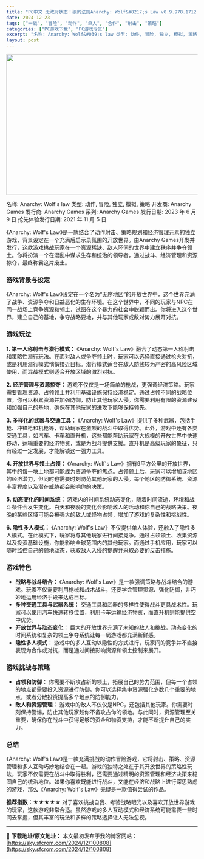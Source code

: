 ```yaml
---
title: "PC中文 无政府状态：狼的法则Anarchy: Wolf&#8217;s Law v0.9.978.1712 7.20G"
date: 2024-12-23
tags: ["一战", "冒险", "动作", "单人", "合作", "射击", "策略"]
categories: ["PC游戏下载", "PC游戏专区"]
excerpt: "名称: Anarchy: Wolf&#039;s law 类型: 动作, 冒险, 独立, 模拟, 策略 开发商: Anarchy Games 发行商: Anarchy Games 系列: Anarchy Games 发行日期: 2023 年 6 月 9 日 抢先体验发行日期: 2021 年 11 月 5 日 &hellip;"
layout: post
---
```


<img class="aligncenter size-full wp-image-100810" src="https://sky.sfcrom.com/wp-content/uploads/2024/12/202412230338076.webp" alt="" width="660" height="370" />

名称: Anarchy: Wolf's law
类型: 动作, 冒险, 独立, 模拟, 策略
开发商: Anarchy Games
发行商: Anarchy Games
系列: Anarchy Games
发行日期: 2023 年 6 月 9 日
抢先体验发行日期: 2021 年 11 月 5 日

《Anarchy: Wolf's Law》是一款结合了动作射击、策略规划和经济管理元素的独立游戏，背景设定在一个充满后启示录氛围的开放世界。由Anarchy Games开发并发行，这款游戏挑战玩家在一个资源稀缺、敌人环伺的世界中建立秩序并争夺领土。你将扮演一个在混乱中谋求生存和统治的领导者，通过战斗、经济管理和资源掠夺，最终称霸这片废土。
<h3>游戏背景与设定</h3>
《Anarchy: Wolf's Law》设定在一个名为“无序地区”的开放世界中，这个世界充满了战争、资源争夺和日益恶化的生存环境。在这个世界中，不同的玩家与NPC在同一战场上竞争资源和领土，试图在这个暴力的社会中脱颖而出。你将进入这个世界，建立自己的基地，争夺战略要地，并与其他玩家或敌对势力展开对抗。
<h3>游戏玩法</h3>
<strong>1. 第一人称射击与潜行模式：</strong>
《Anarchy: Wolf's Law》融合了动态第一人称射击和策略性潜行玩法。在面对敌人或争夺领土时，玩家可以选择直接通过枪火对抗，或是利用潜行模式悄悄接近目标。潜行模式适合在敌人防线较为严密的高风险区域使用，而混战模式则适合开放区域的激烈对抗。

<strong>2. 经济管理与资源掠夺：</strong>
游戏不仅仅是一场简单的枪战，更强调经济策略。玩家需要管理资源、占领领土并利用基础设施保持经济稳定。通过占领不同的战略位置，你可以积累资源并加强防御，防止其他玩家入侵。你需要利用有限的资源建设和加强自己的基地，确保在其他玩家的进攻下能够保持领先。

<strong>3. 多样化的武器与交通工具：</strong>
《Anarchy: Wolf's Law》提供了多种武器，包括手枪、冲锋枪和机枪等，帮助玩家在激烈的战斗中取得优势。此外，游戏中还有各类交通工具，如汽车、卡车和直升机，这些都能帮助玩家在大规模的开放世界中快速移动，运输重要的经济物资，或是为战斗提供支援。直升机是高级玩家的象征，只有经过一定发展，才能解锁这一强力工具。

<strong>4. 开放世界与领土占领：</strong>
《Anarchy: Wolf's Law》拥有9平方公里的开放世界，其中的每一块土地都可能成为资源争夺的焦点。占领领土后，玩家可以增加该地区的经济潜力，但同时也需要时刻防范其他玩家的入侵。每个地区的防御系统、资源丰富程度以及潜在威胁都会影响你的决策。

<strong>5. 动态变化的时间系统：</strong>
游戏内的时间系统动态变化，随着时间流逝，环境和战斗条件会发生变化。白天和夜晚的变化会影响敌人的活动和你自己的战略决策。夜晚的某些区域可能会被强大的敌人或怪物占领，增加了游戏的复杂性和挑战性。

<strong>6. 隐性多人模式：</strong>
《Anarchy: Wolf's Law》不仅提供单人体验，还融入了隐性多人模式。在此模式下，玩家将与其他玩家进行间接竞争。通过占领领土、收集资源以及投资基础设施，你能影响全球范围内的其他玩家。而通过手机应用，玩家可以随时监控自己的领地动态，获取敌人入侵的提醒并采取必要的反击措施。
<h3>游戏特色</h3>
<ul>
 	<li><strong>战略与战斗结合：</strong> 《Anarchy: Wolf's Law》是一款强调策略与战斗结合的游戏。玩家不仅需要利用枪械和战术战斗，还要学会管理资源、强化防御，并巧妙地运用经济手段来达成目标。</li>
 	<li><strong>多种交通工具与武器系统：</strong> 交通工具和武器的多样性使得战斗更具战术性。玩家可以使用汽车快速转移位置，利用卡车运输经济物资，而直升机则能提供空中优势。</li>
 	<li><strong>开放世界与动态变化：</strong> 巨大的开放世界充满了未知的敌人和挑战，动态变化的时间系统和复杂的领土争夺系统让每一局游戏都充满新鲜感。</li>
 	<li><strong>隐性多人模式：</strong> 游戏中的多人互动以隐性的方式进行，玩家间的竞争并不直接表现为合作或对抗，而是通过间接影响资源和领土控制来展开。</li>
</ul>
<h3>游戏挑战与策略</h3>
<ul>
 	<li><strong>占领和防御：</strong> 你需要不断攻占新的领土，拓展自己的势力范围，但每一个占领的地点都需要投入资源进行防御。你可以选择集中资源强化少数几个重要的地点，或者分散投资提高多个地点的防御能力。</li>
 	<li><strong>敌人和资源管理：</strong> 游戏中的敌人不仅仅是NPC，还包括其他玩家。你需要时刻保持警惕，防止其他玩家趁你不备攻占你的领地。与此同时，资源管理至关重要，确保你在战斗中获得足够的资金和物资支持，才能不断提升自己的实力。</li>
</ul>
<h3>总结</h3>
《Anarchy: Wolf's Law》是一款充满挑战的动作冒险游戏，它将射击、策略、资源管理和多人互动巧妙地结合在一起。游戏的独特之处在于其开放世界的策略性玩法，玩家不仅需要在战斗中取得胜利，还需要通过精明的资源管理和经济决策来稳固自己的统治地位。如果你喜欢既能进行战斗，又能在经济和战略上进行深思熟虑的游戏，那么《Anarchy: Wolf's Law》无疑是一款值得尝试的作品。

<strong>推荐指数：★★★★☆</strong>
对于喜欢挑战自我、考验战略眼光以及喜欢开放世界游戏的玩家，这款游戏非常合适。虽然游戏的多人互动模式和经济系统可能需要一些时间去掌握，但其丰富的玩法和多样的策略选择让人无法忽视。

---
📖 **下载地址/原文地址：** 本文最初发布于我的博客网站：[https://sky.sfcrom.com/2024/12/100808](https://sky.sfcrom.com/2024/12/100808)
